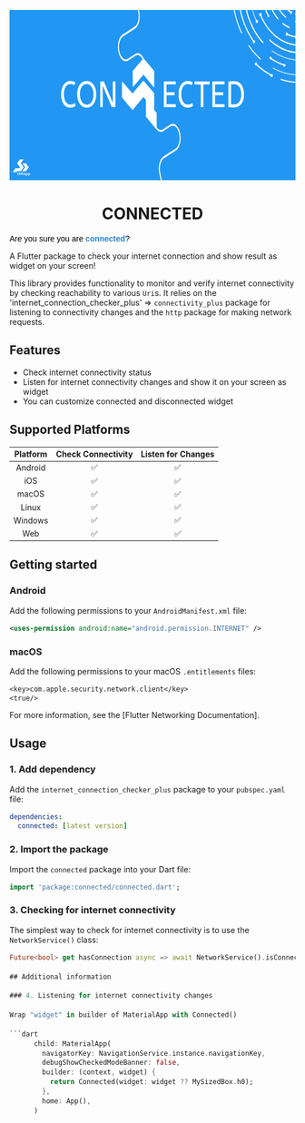 <p align="center">
  <a href="https://linkedin.com/in/sohrabonline">
    <img src="https://raw.githubusercontent.com/sohrabonline/connected/master/assets/logo.png" height="300">
  </a>
  <h1 align="center">CONNECTED</h1>
  <pre style="text-align: start;color: rgb(0, 0, 0);"><span style="color: rgb(0, 0, 0); font-family: Verdana, Geneva, sans-serif;">Are you sure you are</span><span style="font-family: Verdana, Geneva, sans-serif;"> <strong><span style="color: rgb(44, 130, 201);">connected</span></strong>?</span></pre>
<div id="gtx-trans" style="position: absolute; left: 211px; top: -5px;">
    <div class="gtx-trans-icon"></div>
</div>
</p>

A Flutter package to check your internet connection and show result as widget on your screen!


This library provides functionality to monitor and verify internet connectivity
by checking reachability to various `Uri`s. It relies on the 'internet_connection_checker_plus' => `connectivity_plus`
package for listening to connectivity changes and the `http` package for making
network requests.

## Features
- Check internet connectivity status
- Listen for internet connectivity changes and show it on your screen as widget
- You can customize connected and disconnected widget

## Supported Platforms

| Platform | Check Connectivity | Listen for Changes |
| :------: | :----------------: | :----------------: |
| Android  |         ✅         |         ✅         |
|   iOS    |         ✅         |         ✅         |
|  macOS   |         ✅         |         ✅         |
|  Linux   |         ✅         |         ✅         |
| Windows  |         ✅         |         ✅         |
|   Web    |         ✅         |         ✅         |


## Getting started

### Android

Add the following permissions to your `AndroidManifest.xml` file:

```xml
<uses-permission android:name="android.permission.INTERNET" />
```

### macOS

Add the following permissions to your macOS `.entitlements` files:

```entitlements
<key>com.apple.security.network.client</key>
<true/>
```

For more information, see the [Flutter Networking Documentation].

## Usage

### 1. Add dependency

Add the `internet_connection_checker_plus` package to your `pubspec.yaml` file:

```yaml
dependencies:
  connected: [latest version]
```

### 2. Import the package

Import the `connected` package into your Dart file:

```dart
import 'package:connected/connected.dart';
```

### 3. Checking for internet connectivity

The simplest way to check for internet connectivity is to use the
`NetworkService()` class:

```dart
Future<bool> get hasConnection async => await NetworkService().isConnected;

## Additional information

### 4. Listening for internet connectivity changes

Wrap "widget" in builder of MaterialApp with Connected()

```dart
      child: MaterialApp(
        navigatorKey: NavigationService.instance.navigationKey,
        debugShowCheckedModeBanner: false,
        builder: (context, widget) {
          return Connected(widget: widget ?? MySizedBox.h0);
        },
        home: App(),
      )
```


